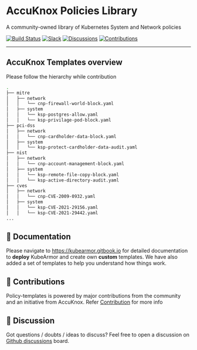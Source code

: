 # AccuKnox Policies Library
A community-owned library of Kubernetes System and Network policies

[![Build Status](https://travis-ci.com/accuknox/KubeArmor.svg?branch=master)](https://travis-ci.com/accuknox/KubeArmor)
[![Slack](https://kubearmor.herokuapp.com/badge.svg)](https://kubearmor.herokuapp.com)
[![Discussions](https://img.shields.io/badge/Got%20Questions%3F-Chat-Violet)](https://github.com/kubearmor/KubeArmor/discussions)
[![Contributions](https://img.shields.io/badge/contributions-welcome-brightgreen.svg?style=flat)](https://github.com/kubearmor/policy-templates/issues)

----
## AccuKnox Templates overview

Please follow the hierarchy while contribution

```bash
.
├── mitre
│   ├── network
│   │   └── cnp-firewall-world-block.yaml
│   ├── system
│   │   └── ksp-postgres-allow.yaml
│   │   └── ksp-privilage-pod-block.yaml
├── pci-dss
│   ├── network
│   │   └── cnp-cardholder-data-block.yaml
│   ├── system
│   │   └── ksp-protect-cardholder-data-audit.yaml
├── nist
│   ├── network
│   │   └── cnp-account-management-block.yaml
│   ├── system
│   │   └── ksp-remote-file-copy-block.yaml
│   │   └── ksp-active-directory-audit.yaml
├── cves
│   ├── network
│   │   └── cnp-CVE-2009-0932.yaml
│   ├── system
│   │   └── ksp-CVE-2021-29156.yaml
│   │   └── ksp-CVE-2021-29442.yaml
...
```

📖 Documentation
-----

Please navigate to https://kubearmor.gitbook.io for detailed documentation to **deploy** KubeArmor and create own **custom** templates.
We have also added a set of templates to help you understand how things work.

💪 Contributions
-----

Policy-templates is powered by major contributions from the community and an initiative from AccuKnox.
Refer [Contribution](https://github.com/kubearmor/KubeArmor/blob/master/contribution/contribution_guide.md) for more info 


💬 Discussion
-----

Got questions / doubts / ideas to discuss?
Feel free to open a discussion on [Github discussions](https://github.com/kubearmor/KubeArmor/discussions) board.

<!---
```
- recommended-policies
   - mitre (compliance type)
     - host/workload
       - mysql/generic/postgres/ (mention appropriate workload here)
         - system/network-ingress/network-egress (policy type)
           - policy-name.yaml
```
-->
